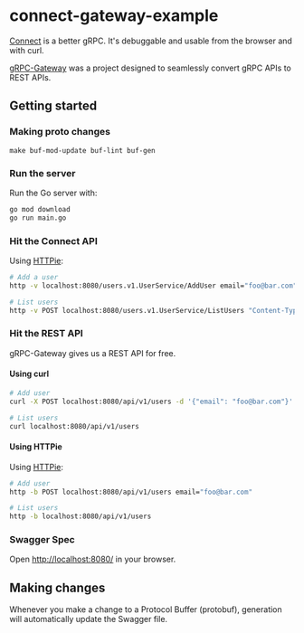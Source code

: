 # connect-gateway-example

[Connect](https://buf.build/blog/connect-a-better-grpc) is a better gRPC.
It's debuggable and usable from the browser and with curl.

[gRPC-Gateway](https://grpc-ecosystem.github.io/grpc-gateway/) was a project
designed to seamlessly convert gRPC APIs to REST APIs.

## Getting started

### Making proto changes
```shell
make buf-mod-update buf-lint buf-gen
```

### Run the server
Run the Go server with:
```bash
go mod download
go run main.go
```

### Hit the Connect API
Using [HTTPie](https://httpie.io/):
```bash
# Add a user
http -v localhost:8080/users.v1.UserService/AddUser email="foo@bar.com"

# List users
http -v POST localhost:8080/users.v1.UserService/ListUsers "Content-Type":application/json Accept:"application/json, */*;q=0.5"
```

### Hit the REST API

gRPC-Gateway gives us a REST API for free.

#### Using curl
```bash
# Add user
curl -X POST localhost:8080/api/v1/users -d '{"email": "foo@bar.com"}'

# List users
curl localhost:8080/api/v1/users
```

#### Using HTTPie
Using [HTTPie](https://httpie.io/):
```bash
# Add user
http -b POST localhost:8080/api/v1/users email="foo@bar.com"

# List users
http -b localhost:8080/api/v1/users
```

### Swagger Spec
Open [http://localhost:8080/](http://localhost:8080/) in your browser.

## Making changes

Whenever you make a change to a Protocol Buffer (protobuf), generation will automatically update the Swagger file. 
